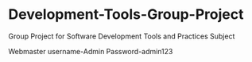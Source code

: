 # Development-Tools-Group-Project
Group Project for Software Development Tools and Practices Subject

Webmaster
username-Admin
Password-admin123
